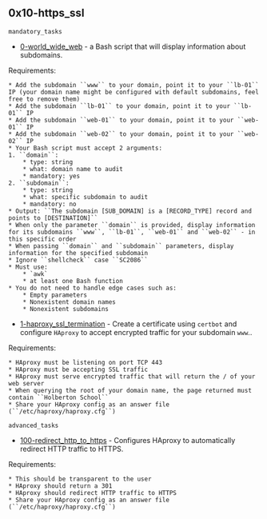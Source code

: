 ## 0x10-https_ssl

`mandatory_tasks`

* [0-world_wide_web]() - a Bash script that will display information about subdomains.

Requirements:

    * Add the subdomain ``www`` to your domain, point it to your ``lb-01`` IP (your domain name might be configured with default subdomains, feel free to remove them)
    * Add the subdomain ``lb-01`` to your domain, point it to your ``lb-01`` IP
    * Add the subdomain ``web-01`` to your domain, point it to your ``web-01`` IP
    * Add the subdomain ``web-02`` to your domain, point it to your ``web-02`` IP
    * Your Bash script must accept 2 arguments:
    1. ``domain``:
        * type: string
        * what: domain name to audit
        * mandatory: yes
    2. ``subdomain``:
        * type: string
        * what: specific subdomain to audit
        * mandatory: no
    * Output: ``The subdomain [SUB_DOMAIN] is a [RECORD_TYPE] record and points to [DESTINATION]``
    * When only the parameter ``domain`` is provided, display information for its subdomains ``www``, ``lb-01``, ``web-01`` and ``web-02`` - in this specific order
    * When passing ``domain`` and ``subdomain`` parameters, display information for the specified subdomain
    * Ignore ``shellcheck`` case ``SC2086``
    * Must use:
        * `awk`
        * at least one Bash function
    * You do not need to handle edge cases such as:
        * Empty parameters
        * Nonexistent domain names
        * Nonexistent subdomains 
* [1-haproxy_ssl_termination]() - Create a certificate using ``certbot`` and configure ``HAproxy`` to accept encrypted traffic for your subdomain ``www``..

Requirements:

    * HAproxy must be listening on port TCP 443
    * HAproxy must be accepting SSL traffic
    * HAproxy must serve encrypted traffic that will return the / of your web server
    * When querying the root of your domain name, the page returned must contain ``Holberton School``
    * Share your HAproxy config as an answer file (``/etc/haproxy/haproxy.cfg``)

`advanced_tasks`

* [100-redirect_http_to_https]() - Configures HAproxy to automatically redirect HTTP traffic to HTTPS.

Requirements:

    * This should be transparent to the user
    * HAproxy should return a 301
    * HAproxy should redirect HTTP traffic to HTTPS
    * Share your HAproxy config as an answer file (``/etc/haproxy/haproxy.cfg``)
